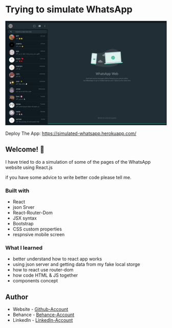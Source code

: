 # Trying to simulate WhatsApp

![Design preview for the simulate WhatsApp ](./ScreenshotWhatsApp.png)


Deploy The App: https://simulated-whatsapp.herokuapp.com/


## Welcome! 👋

I have tried to do a simulation of some of the pages of the WhatsApp website using React.js

if you have some advice to write better code please tell me.




### Built with

- React
- json Srver 
- React-Router-Dom
- JSX syntax
- Bootstrap
- CSS custom properties
- respnsive mobile screen


### What I learned

- better understand how to react app works 
- using json server and getting data from my fake local storge
- how to react use router-dom
- how code HTML & JS together 
- components concept




## Author

- Website - [Github-Account](https://github.com/asmaa-elfatayry)
- Behance - [Behance-Account](https://www.behance.net/asmaaomar13)
- LinkedIn - [LinkedIn-Account](https://www.linkedin.com/in/asmaa-elfatayry/)
